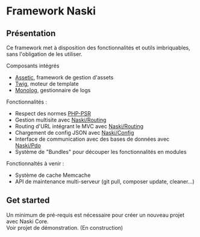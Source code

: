 # Framework Naski

## Présentation

Ce framework met à disposition des fonctionnalités et outils imbriquables, sans l'obligation de les utiliser.

Composants intégrés
- [Assetic](https://github.com/kriswallsmith/assetic), framework de gestion d'assets
- [Twig](http://twig.sensiolabs.org/), moteur de template
- [Monolog](https://github.com/Seldaek/monolog), gestionnaire de logs

Fonctionnalités :
- Respect des normes [PHP-PSR](http://www.php-fig.org/psr/)
- Gestion multisite avec [Naski/Routing](https://github.com/Doelia/naski-routing)
- Routing d'URL intégrant le MVC avec [Naski/Routing](https://github.com/Doelia/naski-routing)
- Chargement de config JSON avec [Naski/Config](https://github.com/Doelia/naski-config)
- Interface de communication avec des bases de données avec [Naski/Pdo](https://github.com/Doelia/naski-pdo)
- Système de "Bundles" pour découper les fonctionnalités en modules

Fonctionnaltés à venir :
- Système de cache Memcache
- API de maintenance multi-serveur (git pull, composer update, cleaner...)

## Get started
Un minimum de pré-requis est nécessaire pour créer un nouveau projet avec Naski Core.  
Voir projet de démonstration. (En construction)
